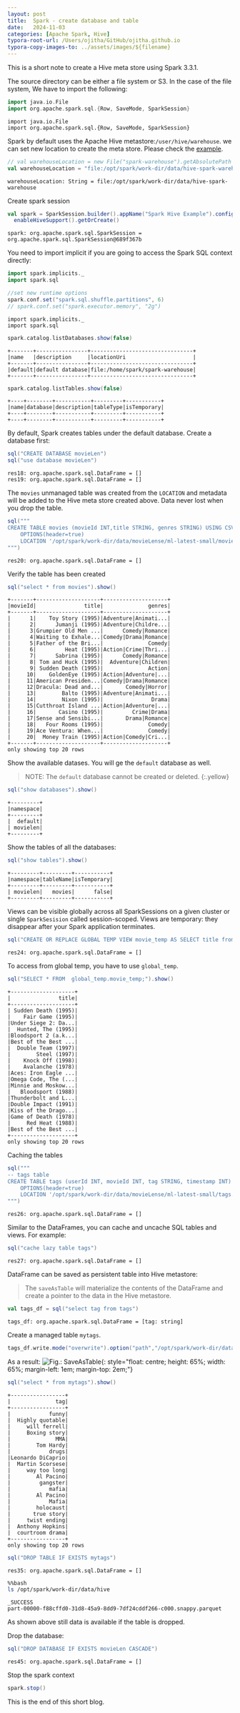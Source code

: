 ```yaml
---
layout: post
title:  Spark - create database and table
date:   2024-11-03
categories: [Apache Spark, Hive]
typora-root-url: /Users/ojitha/GitHub/ojitha.github.io
typora-copy-images-to: ../assets/images/${filename}
---
```


This is a short note to create a Hive meta store using Spark 3.3.1.

<!--more-->

The source directory can be either a file system or S3. In the case of the file system, We have to import the following:


```scala
import java.io.File
import org.apache.spark.sql.{Row, SaveMode, SparkSession}
```





    import java.io.File
    import org.apache.spark.sql.{Row, SaveMode, SparkSession}


Spark by default uses the Apache Hive metastore:`/user/hive/warehouse`. we can set new location to create the meta store.
Please check the [example](https://github.com/dmatrix/examples/blob/master/spark/databricks/apps/scala/2.x/src/main/scala/zips/SparkSessionZipsExample.scala).


```scala
// val warehouseLocation = new File("spark-warehouse").getAbsolutePath
val warehouseLocation = "file:/opt/spark/work-dir/data/hive-spark-warehouse"
```





    warehouseLocation: String = file:/opt/spark/work-dir/data/hive-spark-warehouse


Create spark session


```scala
val spark = SparkSession.builder().appName("Spark Hive Example").config("spark.sql.warehouse.dir", warehouseLocation).
  enableHiveSupport().getOrCreate()
```





    spark: org.apache.spark.sql.SparkSession = org.apache.spark.sql.SparkSession@689f367b


You need to import implicit if you are going to access the Spark SQL context directly:


```scala
import spark.implicits._
import spark.sql

//set new runtime options
spark.conf.set("spark.sql.shuffle.partitions", 6)
// spark.conf.set("spark.executor.memory", "2g")
```





    import spark.implicits._
    import spark.sql



```scala
spark.catalog.listDatabases.show(false)
```





    +-------+----------------+--------------------------------+
    |name   |description     |locationUri                     |
    +-------+----------------+--------------------------------+
    |default|default database|file:/home/spark/spark-warehouse|
    +-------+----------------+--------------------------------+
    



```scala
spark.catalog.listTables.show(false)
```





    +----+--------+-----------+---------+-----------+
    |name|database|description|tableType|isTemporary|
    +----+--------+-----------+---------+-----------+
    +----+--------+-----------+---------+-----------+
    


By default, Spark creates tables under the default database. Create a database first:


```scala
sql("CREATE DATABASE movieLen")
sql("use database movieLen")
```





    res18: org.apache.spark.sql.DataFrame = []
    res19: org.apache.spark.sql.DataFrame = []


The `movies` unmanaged table was created from the `LOCATION` and metadata will be added to the Hive meta store created above.
Data never lost when you drop the table.


```scala
sql("""
CREATE TABLE movies (movieId INT,title STRING, genres STRING) USING CSV
    OPTIONS(header=true) 
    LOCATION '/opt/spark/work-dir/data/movieLense/ml-latest-small/movies.csv' 
""")
```





    res20: org.apache.spark.sql.DataFrame = []


Verify the table has been created


```scala
sql("select * from movies").show()
```





    +-------+--------------------+--------------------+
    |movieId|               title|              genres|
    +-------+--------------------+--------------------+
    |      1|    Toy Story (1995)|Adventure|Animati...|
    |      2|      Jumanji (1995)|Adventure|Childre...|
    |      3|Grumpier Old Men ...|      Comedy|Romance|
    |      4|Waiting to Exhale...|Comedy|Drama|Romance|
    |      5|Father of the Bri...|              Comedy|
    |      6|         Heat (1995)|Action|Crime|Thri...|
    |      7|      Sabrina (1995)|      Comedy|Romance|
    |      8| Tom and Huck (1995)|  Adventure|Children|
    |      9| Sudden Death (1995)|              Action|
    |     10|    GoldenEye (1995)|Action|Adventure|...|
    |     11|American Presiden...|Comedy|Drama|Romance|
    |     12|Dracula: Dead and...|       Comedy|Horror|
    |     13|        Balto (1995)|Adventure|Animati...|
    |     14|        Nixon (1995)|               Drama|
    |     15|Cutthroat Island ...|Action|Adventure|...|
    |     16|       Casino (1995)|         Crime|Drama|
    |     17|Sense and Sensibi...|       Drama|Romance|
    |     18|   Four Rooms (1995)|              Comedy|
    |     19|Ace Ventura: When...|              Comedy|
    |     20|  Money Train (1995)|Action|Comedy|Cri...|
    +-------+--------------------+--------------------+
    only showing top 20 rows
    


Show the available datases. You will ge the `default` database as well.

> NOTE: The `default` database cannot be created or deleted.
{:.yellow}


```scala
sql("show databases").show()
```





    +---------+
    |namespace|
    +---------+
    |  default|
    | movielen|
    +---------+
    


Show the tables of all the databases:


```scala
sql("show tables").show()
```





    +---------+---------+-----------+
    |namespace|tableName|isTemporary|
    +---------+---------+-----------+
    | movielen|   movies|      false|
    +---------+---------+-----------+
    


Views can be visible globally across all SparkSessions on a given cluster or single `SparkSesision` called session-scoped. Views are temporary: they disappear after your Spark application terminates.


```scala
sql("CREATE OR REPLACE GLOBAL TEMP VIEW movie_temp AS SELECT title from movies where genres == 'Action';")
```





    res24: org.apache.spark.sql.DataFrame = []


To access from global temp, you have to use `global_temp`.


```scala
sql("SELECT * FROM  global_temp.movie_temp;").show()
```





    +--------------------+
    |               title|
    +--------------------+
    | Sudden Death (1995)|
    |    Fair Game (1995)|
    |Under Siege 2: Da...|
    |  Hunted, The (1995)|
    |Bloodsport 2 (a.k...|
    |Best of the Best ...|
    |  Double Team (1997)|
    |        Steel (1997)|
    |    Knock Off (1998)|
    |    Avalanche (1978)|
    |Aces: Iron Eagle ...|
    |Omega Code, The (...|
    |Minnie and Moskow...|
    |   Bloodsport (1988)|
    |Thunderbolt and L...|
    |Double Impact (1991)|
    |Kiss of the Drago...|
    |Game of Death (1978)|
    |     Red Heat (1988)|
    |Best of the Best ...|
    +--------------------+
    only showing top 20 rows
    


Caching the tables


```scala
sql("""
-- tags table
CREATE TABLE tags (userId INT, movieId INT, tag STRING, timestamp INT) USING CSV
    OPTIONS(header=true)
    LOCATION '/opt/spark/work-dir/data/movieLense/ml-latest-small/tags.csv'
""")

```





    res26: org.apache.spark.sql.DataFrame = []


Similar to the DataFrames, you can cache and uncache SQL tables and views. For example:


```scala
sql("cache lazy table tags")
```





    res27: org.apache.spark.sql.DataFrame = []


DataFrame can be saved as persistent table into Hive metastore:
> The `saveAsTable` will materialize the contents of the DataFrame and create a pointer to the data in the Hive metastore.


```scala
val tags_df = sql("select tag from tags")
```





    tags_df: org.apache.spark.sql.DataFrame = [tag: string]


Create a managed table `mytags`.


```scala
tags_df.write.mode("overwrite").option("path","/opt/spark/work-dir/data/hive").saveAsTable("mytags")
```





As a result:
![Fig.: SaveAsTable](/assets/images/2024-11-03-HiveMetaStore_creation/saveAsTable.png){: style="float: centre;  height: 65%; width: 65%; margin-left: 1em; margin-top: 2em;"}


```scala
sql("select * from mytags").show()
```





    +-----------------+
    |              tag|
    +-----------------+
    |            funny|
    |  Highly quotable|
    |     will ferrell|
    |     Boxing story|
    |              MMA|
    |        Tom Hardy|
    |            drugs|
    |Leonardo DiCaprio|
    |  Martin Scorsese|
    |     way too long|
    |        Al Pacino|
    |         gangster|
    |            mafia|
    |        Al Pacino|
    |            Mafia|
    |        holocaust|
    |       true story|
    |     twist ending|
    |  Anthony Hopkins|
    |  courtroom drama|
    +-----------------+
    only showing top 20 rows
    



```scala
sql("DROP TABLE IF EXISTS mytags")
```





    res35: org.apache.spark.sql.DataFrame = []



```bash
%%bash
ls /opt/spark/work-dir/data/hive
```

    _SUCCESS
    part-00000-f88cffd0-31d8-45a9-8dd9-7df24cddf266-c000.snappy.parquet


As shown above still data is available if the table is dropped.

Drop the database:


```scala
sql("DROP DATABASE IF EXISTS movieLen CASCADE")
```





    res45: org.apache.spark.sql.DataFrame = []


Stop the spark context


```scala
spark.stop()
```





This is the end of this short blog.
